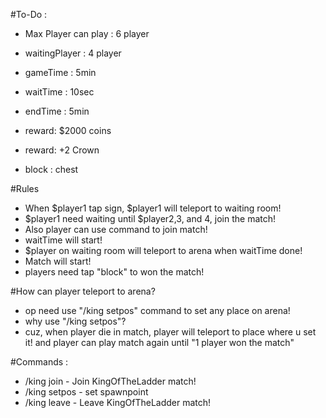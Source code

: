 #To-Do :
- Max Player can play : 6 player
- waitingPlayer : 4 player

- gameTime : 5min
- waitTime : 10sec
- endTime  : 5min

- reward: $2000 coins
- reward: +2 Crown

- block : chest

#Rules 
- When $player1 tap sign, $player1 will teleport to waiting room!
- $player1 need waiting until $player2,3, and 4, join the match!
- Also player can use command to join match! 
- waitTime will start!
- $player on waiting room will teleport to arena when waitTime done!
- Match will start!
- players need tap "block" to won the match!

#How can player teleport to arena?
- op need use "/king setpos" command to set any place on arena!
- why use "/king setpos"?
- cuz, when player die in match, player will teleport to place where u set it! and player can play match again until "1 player won the match"

#Commands :
- /king join - Join KingOfTheLadder match!
- /king setpos - set spawnpoint
- /king leave - Leave KingOfTheLadder match!
